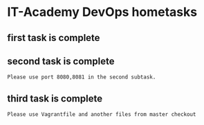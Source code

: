 # IT-Academy DevOps hometasks
## first task is complete
## second task is complete
    Please use port 8080,8081 in the second subtask.
## third task is complete
    Please use Vagrantfile and another files from master checkout
